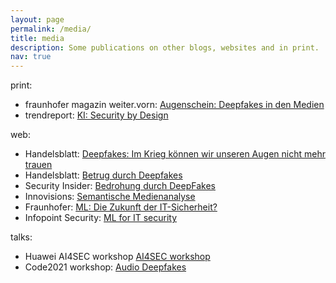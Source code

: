 ```yaml
---
layout: page
permalink: /media/
title: media
description: Some publications on other blogs, websites and in print.
nav: true
---
```


print:
- fraunhofer magazin weiter.vorn: <a href="https://www.archiv.fraunhofer.de/fraunhofer-magazin_2_2021/#39">Augenschein: Deepfakes in den Medien</a>
- trendreport: <a href="https://www.trendreport.de/ki-security-by-design/"> KI: Security by Design </a>

web:
- Handelsblatt: <a href="https://www.handelsblatt.com/technik/forschung-innovation/insight-innovation-deepfakes-im-krieg-koennen-wir-unseren-augen-nicht-mehr-trauen/28176612.html"> Deepfakes: Im Krieg können wir unseren Augen nicht mehr trauen </a>
- Handelsblatt: <a href="https://www.handelsblatt.com/technik/it-internet/cyberkriminalitaet-wie-der-enkeltrick-nur-mit-ki-deepfake-betrueger-erpressen-firmen-mit-falscher-chef-stimme/28003742.html"> Betrug durch Deepfakes </a>
- Security Insider: <a href="https://www.security-insider.de/wo-deep-fakes-schon-jetzt-eine-gefahr-darstellen-a-1014123/"> Bedrohung durch DeepFakes </a>
- Innovisions: <a href="https://www.fraunhofer-innovisions.de/semantische-medienanalyse/gelesen-und-verstanden/"> Semantische Medienanalyse </a>
- Fraunhofer: <a href="https://www.aisec.fraunhofer.de/de/presse-und-veranstaltungen/presse/pressemitteilungen/2020/kuenstliche-intelligenz.html"> ML: Die Zukunft der IT-Sicherheit? </a>
- Infopoint Security: <a href="https://www.infopoint-security.de/ki-als-cybersecurity-mitarbeiter-maschinelles-lernen-fuer-mehr-sicherheit/a19233/"> ML for IT security </a>

talks:
- Huawei AI4SEC workshop <a href="https://ai4sec.net/IW2021/"> AI4SEC workshop </a>
- Code2021 workshop: <a href="https://www.unibw.de/code-events/workshops"> Audio Deepfakes</a>
